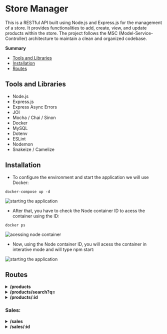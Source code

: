 # Store Manager
This is a RESTful API built using Node.js and Express.js for the management of a store. It provides functionalities to add, create, view, and update products within the store. The project follows the MSC (Model-Service-Controller) architecture to maintain a clean and organized codebase.

**Summary**

- [Tools and Libraries](#tools-and-libraries)
- [Installation](#installation)
- [Routes](#routes)
## Tools and Libraries
* Node.js
* Express.js
* Express Async Errors
* JOI
* Mocha / Chai / Sinon
* Docker
* MySQL
* Dotenv
* ESLint
* Nodemon
* Snakeize / Camelize
## Installation
* To configure the environment and start the application we will use Docker:
```
docker-compose up -d
```
![starting the application](https://i.ibb.co/smyTbgZ/Captura-de-tela-de-2023-09-25-02-19-43.png)
* After that, you have to check the Node container ID to acess the container using the ID:
```
docker ps
```
![acessing node container](https://i.ibb.co/jzcsTTg/Captura-de-tela-de-2023-09-25-02-01-07.png)
* Now, using the Node container ID, you will acess the container in interative mode and will type npm start:

![starting the application](https://i.ibb.co/YtyCQVz/Captura-de-tela-de-2023-09-25-02-15-10.png)
 
## Routes
<details>
<summary><b>/products</b></summary>
<br />

- GET: List all products:
```
[
  {
    "id": 1,
    "name": "Martelo de Thor"
  },
  {
    "id": 2,
    "name": "Traje de encolhimento"
  },
  {
    "id": 3,
    "name": "Escudo do CapitÃ£o AmÃ©rica"
  }
]
```

- POST: Create a new product
```
{
  "name": "Quad Blasters"
}
```
![Peter Quill](https://i.ibb.co/XYDwyGd/Captura-de-tela-de-2023-09-25-02-36-11.png)
</details>

<details>
<summary><b>/products/search?q=</b></summary>
<br />

- GET: Searches for products with matching name, passed as a query

```
URL EXAMPLE: /products/search?q=PartOfProductName
```
</details>

<details>
<summary><b>/products/:id</b></summary>
<br />

- GET: List product by his id

- PUT: Edit a specific product by his id
  - It expects a JSON object to be passed to the request, with a name (string with a minimum of 5 characters).
![New weapon](https://i.ibb.co/Xkm6DKw/Captura-de-tela-de-2023-09-25-02-59-49.png)
- DELETE: Remove a product by his id
</details>

### Sales:

<details>
<summary><b>/sales</b></summary>
<br />

- GET: List all sales
```
[
  {
    "saleId": 1,
    "date": "2023-09-25T04:13:16.000Z",
    "productId": 1,
    "quantity": 5
  },
  {
    "saleId": 1,
    "date": "2023-09-25T04:13:16.000Z",
    "productId": 2,
    "quantity": 10
  },
  {
    "saleId": 2,
    "date": "2023-09-25T04:13:16.000Z",
    "productId": 3,
    "quantity": 15
  }
]
```
- POST: Create a new sale
  - It requires an array of objects to be passed to the request, with the following format:

```
 [
   {
     "productId": 1,
     "quantity": 1
   },
   {
     "productId": 2,
     "quantity": 5
   }
 ]
```
</details>

<details>
<summary><b>/sales/:id</b></summary>
<br />

- GET: List a sale by id

- PUT: Edit a sale using his id
  - It requires an array of objects to be passed to the request, with the following format:

```
 [
   {
     "productId": 1,
     "quantity": 1
   },
   {
     "productId": 2,
     "quantity": 5
   }
 ]
```
- DELETE: Remove a sale by his id
</details>
